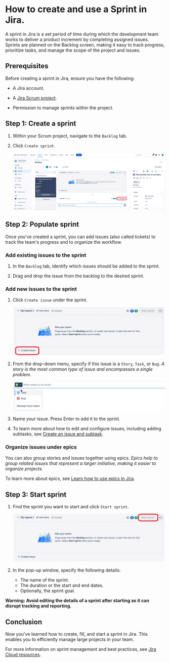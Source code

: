 # How to create and use a Sprint in Jira.

A sprint in Jira is a set period of time during which the development team works to deliver a product increment by completing assigned issues. Sprints are planned on the Backlog screen, making it easy to track progress, prioritize tasks, and manage the scope of the project and issues. 

## Prerequisites

Before creating a sprint in Jira, ensure you have the following:

- A Jira account.

- A [Jira Scrum project](https://support.atlassian.com/jira-software-cloud/docs/create-a-new-project/).

- Permission to manage sprints within the project.

## Step 1: Create a sprint

1. Within your Scrum project, navigate to the `Backlog` tab.

2. Click `Create sprint`.

    ![creates sprint](<create-sprint.png>)

## Step 2: Populate sprint 

Once you've created a sprint, you can add issues (also called tickets) to track the team's progress and to organize the workflow.

### Add existing issues to the sprint

1. In the `Backlog` tab, identify which issues should be added to the sprint.

2. Drag and drop the issue from the backlog to the desired sprint.

### Add new issues to the sprint

1. Click `Create issue` under the sprint. 

    ![creates issue](create-issue.png)

2. From the drop-down menu, specify if this issue is a `Story`, `Task`, or `Bug`. *A story is the most common type of issue and encompasses a single problem.*

    ![types of issues](issue-type.png)

3. Name your issue. Press Enter to add it to the sprint.

4. To learn more about how to edit and configure issues, including adding subtasks, see [Create an issue and subtask](https://support.atlassian.com/jira-software-cloud/docs/create-an-issue-and-a-sub-task/).

### Organize issues under epics

You can also group stories and issues together using epics. *Epics help to group related issues that represent a larger initiative, making it easier to organize projects.*

To learn more about epics, see [Learn how to use epics in Jira](https://www.atlassian.com/agile/tutorials/epics).

## Step 3: Start sprint

1. Find the sprint you want to start and click `Start sprint`.

    ![start sprit](start-sprint.png)

2. In the pop-up window, specify the following details:
    - The name of the sprint.
    - The duration or the start and end dates. 
    - Optionally, the sprint goal.

**Warning: Avoid editing the details of a sprint after starting as it can disrupt tracking and reporting.**

## Conclusion

Now you've learned how to create, fill, and start a sprint in Jira. This enables you to efficiently manage large projects in your team.

For more information on sprint management and best practices, see [Jira Cloud resources](https://support.atlassian.com/jira-software-cloud/resources/).
